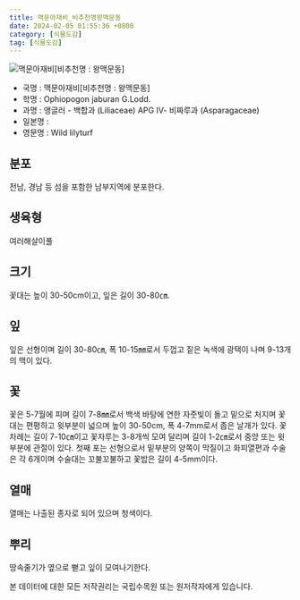 ```yaml
---
title: 맥문아재비_비추천명왕맥문동
date: 2024-02-05 01:55:36 +0800
category: [식물도감]
tag: [식물도감]
---
```




![맥문아재비[비추천명 : 왕맥문동]](/fileUpload/plants/basic/Liliaceae/Ophiopogon/5962/5962_1_th2.jpg)
- 국명 : 맥문아재비[비추천명 : 왕맥문동]
- 학명 : Ophiopogon jaburan G.Lodd.
- 과명 : 앵글러 - 백합과 (Liliaceae) APG Ⅳ- 비짜루과 (Asparagaceae)
- 일본명 : 
- 영문명 : Wild lilyturf


## 분포
전남, 경남 등 섬을 포함한 남부지역에 분포한다.
## 생육형
여러해살이풀 
## 크기
꽃대는 높이 30-50cm이고, 잎은 길이 30-80㎝.
## 잎
잎은 선형이며 길이 30-80㎝, 폭 10-15㎜로서 두껍고 짙은 녹색에 광택이 나며 9-13개의 맥이 있다.
## 꽃
꽃은 5-7월에 피며 길이 7-8㎜로서 백색 바탕에 연한 자줏빛이 돌고 밑으로 처지며 꽃대는 편평하고 윗부분이 넓으며 높이 30-50cm, 폭 4-7mm로서 좁은 날개가 있다. 꽃차례는 길이 7-10㎝이고 꽃자루는 3-8개씩 모여 달리며 길이 1-2㎝로서 중앙 또는 윗부분에 관절이 있다. 첫째 포는 선형으로서 밑부분의 양쪽이 막질이고 화피열편과 수술은 각 6개이며 수술대는 꼬불꼬불하고 꽃밥은 길이 4-5mm이다.
## 열매
열매는 나출된 종자로 되어 있으며 청색이다.
## 뿌리
땅속줄기가 옆으로 뻗고 잎이 모여나기한다.






본 데이터에 대한 모든 저작권리는 국립수목원 또는 원저작자에게 있습니다.
